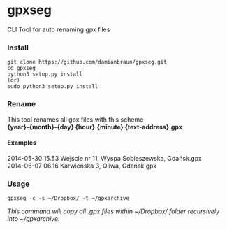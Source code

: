 gpxseg
======

CLI Tool for auto renaming gpx files

### Install

```
git clone https://github.com/damianbraun/gpxseg.git
cd gpxseg
python3 setup.py install
(or)
sudo python3 setup.py install
```

### Rename

This tool renames all gpx files with this scheme  
**{year}-{month}-{day} {hour}.{minute} {text-address}.gpx**

#### Examples

2014-05-30 15.53 Wejście nr 11, Wyspa Sobieszewska, Gdańsk.gpx  
2014-06-07 06.16 Karwieńska 3, Oliwa, Gdańsk.gpx

### Usage

```
gpxseg -c -s ~/Dropbox/ -t ~/gpxarchive
```
*This  command will copy all .gpx files within ~/Dropbox/ folder recursively into ~/gpxarchive.*
